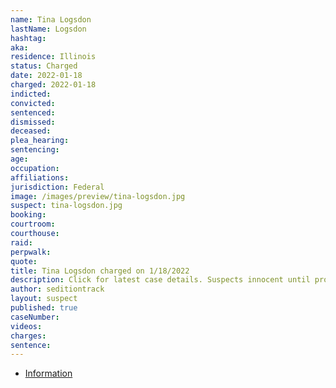 ```yaml
---
name: Tina Logsdon
lastName: Logsdon
hashtag: 
aka:
residence: Illinois
status: Charged
date: 2022-01-18
charged: 2022-01-18
indicted:
convicted:
sentenced:
dismissed:
deceased:
plea_hearing:
sentencing:
age:
occupation:
affiliations:
jurisdiction: Federal
image: /images/preview/tina-logsdon.jpg
suspect: tina-logsdon.jpg
booking:
courtroom:
courthouse:
raid:
perpwalk:
quote:
title: Tina Logsdon charged on 1/18/2022
description: Click for latest case details. Suspects innocent until proven guilty.
author: seditiontrack
layout: suspect
published: true
caseNumber:
videos:
charges:
sentence:
---
```

- [Information](https://storage.courtlistener.com/recap/gov.uscourts.dcd.239311/gov.uscourts.dcd.239311.1.0.pdf)
